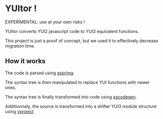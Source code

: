 #  YUItor !

EXPERIMENTAL: use at your own risks !

YUItor converts YUI2 javascript code to YUI3 equivalent functions.

This project is just a proof of concept, but we used it to effectively decrease migration time.


## How it works

The code is parsed using [esprima](http://esprima.org/).

The syntax tree is then manipulated to replace YUI functions with newer ones.

The syntax tree is finally transformed into code using [escodegen](https://github.com/Constellation/escodegen).

Additionnaly, the source is transformed into a shifter YUI3 module structure using [yproject](https://github.com/neyric/yproject)

